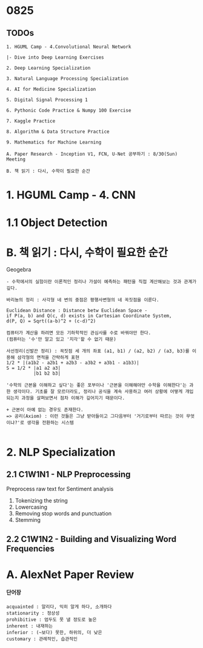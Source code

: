 # 0825
## TODOs
```
1. HGUML Camp - 4.Convolutional Neural Network

|- Dive into Deep Learning Exercises

2. Deep Learning Specialization

3. Natural Language Processing Specialization

4. AI for Medicine Specialization

5. Digital Signal Processing 1

6. Pythonic Code Practice & Numpy 100 Exercise

7. Kaggle Practice

8. Algorithm & Data Structure Practice

9. Mathematics for Machine Learning

A. Paper Research - Inception V1, FCN, U-Net 공부하기 : 8/30(Sun) Meeting

B. 책 읽기 : 다시, 수학이 필요한 순간
```

# 1. HGUML Camp - 4. CNN

# 1.1 Object Detection

# B. 책 읽기 : 다시, 수학이 필요한 순간
Geogebra
```
- 수학에서의 실험이란 이론적인 정리나 가설이 예측하는 패턴을 직접 계산해보는 것과 관계가 깊다.

바리뇽의 정리 : 사각형 네 변의 중점은 평행사변형의 네 꼭짓점을 이룬다.

Euclidean Distance : Distance betw Euclidean Space -
if P(a, b) and Q(c, d) exists in Cartesian Coordinate System,
d(P, Q) = Sqrt((a-b)^2 + (c-d)^2)

컴퓨터가 계산을 하려면 모든 기하학적인 관심사를 수로 바꿔야만 한다.
(컴퓨터는 '수'만 알고 있고 '지각'할 수 없기 때문)

사선정리(신발끈 정리) : 꼭짓점 세 개의 좌표 (a1, b1) / (a2, b2) / (a3, b3)를 이용해 삼각형의 면적을 간략하게 표현
1/2 * |(a1b2 - a2b1 + a2b3 - a3b2 + a3b1 - a1b3)|
S = 1/2 * |a1 a2 a3|
          |b1 b2 b3|

'수학의 근본을 이해하고 싶다'는 좋은 포부이나 '근본을 이해해야만 수학을 이해한다'는 과한 생각이다. 기초를 잘 모르더라도, 정리나 공식을 계속 사용하고 여러 상황에 어떻게 개입되는지 과정을 살펴보면서 점차 이해가 깊어지기 때문이다.

+ 근본이 아예 없는 경우도 존재한다.
=> 공리(Axiom) : 이런 것들은 그냥 받아들이고 그다음부터 '거기로부터 따르는 것이 무엇이냐?'로 생각을 전환하는 시스템


```

# 2. NLP Specialization 

## 2.1 C1W1N1 - NLP Preprocessing
Preprocess raw text for Sentiment analysis
1) Tokenizing the string
2) Lowercasing
3) Removing stop words and punctuation
4) Stemming

## 2.2 C1W1N2 - Building and Visualizing Word Frequencies

# A. AlexNet Paper Review


#### 단어장
```
acquainted : 알리다, 익히 알게 하다, 소개하다
stationarity : 정상성
prohibitive : 엄두도 못 낼 정도로 높은
inherent : 내재하는
inferior : (~보다) 못한, 하위의, 더 낮은
customary : 관례적인, 습관적인
```